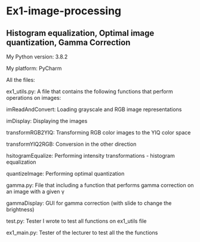 # Ex1-image-processing

## Histogram equalization, Optimal image quantization, Gamma Correction

My Python version: 3.8.2

My platform: PyCharm

All the files:

ex1_utils.py: A file that contains the following functions that perform operations on images:

imReadAndConvert: Loading grayscale and RGB image representations

imDisplay: Displaying the images

transformRGB2YIQ: Transforming RGB color images to the YIQ color space

transformYIQ2RGB: Conversion in the other direction

hsitogramEqualize: Performing intensity transformations - histogram equalization

quantizeImage: Performing optimal quantization

gamma.py: File that including a function that performs gamma correction on an image with a given γ

gammaDisplay: GUI for gamma correction (with slide to change the brightness)

test.py: Tester I wrote to test all functions on ex1_utils file

ex1_main.py: Tester of the lecturer to test all the the functions
